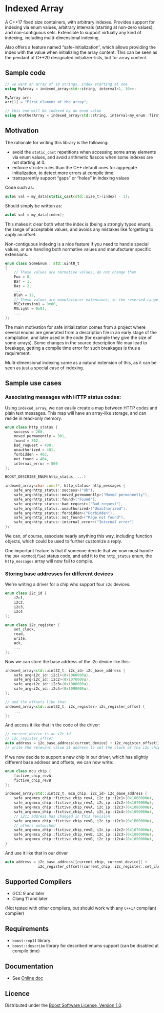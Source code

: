 # Indexed Array

A C++17 fixed size containers, with arbitrary indexes. Provides support
for indexing via enum values, arbitrary intervals (starting at non-zero
values), and non-contiguous sets. Extensible to support virtually any
kind of indexing, including multi-dimensional indexing.

Also offers a feature named “safe-initialization”, which allows providing the
index with the value when initializing the array content. This can be seen
as the pendant of C++20 designated initializer-lists, but for array content.

## Sample code

```cpp
// we want an array of 10 strings, index starting at one
using MyArray = indexed_array<std::string, interval<1, 10>>;

MyArray arr;
arr[1] = "First element of the array";

// this one will be indexed by an enum value
using AnotherArray = indexed_array<std::string, interval<my_enum::first, my_enum::last>>;
```

## Motivation

The rationale for writing this library is the following:

* avoid the `static_cast` repetitions when accessing some array elements via enum values,
and avoid arithmetic fiascos when some indexes are not starting at 0.
* enforce stricter rules than the C++ default ones for aggregate initialization, to detect
more errors at compile time.
* transparently support “gaps” or “holes” in indexing values

Code such as:

```cpp
auto& val = my_data[static_cast<std::size_t>(index) - 1];
```

Should simply be written as:

```cpp
auto& val = my_data[index];
```

This makes it clear both what the index is (being a strongly typed enum), the range of acceptable
values, and avoids any mistakes like forgetting to apply an offset.

Non-contiguous indexing is a nice feature if you need to handle special values, or are handling both
normative values and manufacturer specific extensions.

```cpp
enum class SomeEnum : std::uint8_t
{
	// These values are normative values, do not change them
	Foo = 0,
	Bar = 1,
	Baz = 2,
	...
	Blah = 12,
	// These values are manufacturer extensions, in the reserved range
	MSExtension1 = 0x80,
	MSLight = 0x81,
	...
};
```

The main motivation for safe initialization comes from a project where several enums are generated
from a description file in an early stage of the compilation, and later used in the code (for example
they give the size of some arrays). Some changes in the source description file may lead to breakage,
getting a compile time error for such breakages is thus a requirement.

Multi-dimensional indexing came as a natural extension of this, as it can be seen as just a special
case of indexing.

## Sample use cases

### Associating messages with HTTP status codes:

Using `indexed_array`, we can easily create a map between HTTP codes and plain text
messages. This map will have an array-like storage, and can reside in read-only memory.

```cpp
enum class http_status {
	success = 200,
	moved_permanently = 301,
	found = 302,
	bad_request = 400,
	unauthorized = 401,
	forbidden = 403,
	not_found = 404,
	internal_error = 500
};

BOOST_DESCRIBE_ENUM(http_status, ...)

indexed_array<char const*, http_status> http_messages {
	safe_arg<http_status::success>("Ok"),
	safe_arg<http_status::moved_permanently>("Moved permanently"),
	safe_arg<http_status::found>("Found"),
	safe_arg<http_status::bad_request>("Bad request"),
	safe_arg<http_status::unauthorized>("Unauthorized"),
	safe_arg<http_status::forbidden>("Forbidden"),
	safe_arg<http_status::not_found>("Page not found"),
	safe_arg<http_status::internal_error>("Internal error")
};
```

We can, of course, associate nearly anything this way, including function objects, which could be used to
further customize a reply.

One important feature is that if someone decide that we now must handle the `304 NotModified` status code,
and add it to the `http_status` enum, the `http_messages` array will now fail to compile.

### Storing base addresses for different devices

We're writing a driver for a chip who support four `i2c` devices.

```cpp
enum class i2c_id {
	i2c1,
	i2c2,
	i2c3,
	i2c4
};

enum class i2c_register {
	set_clock,
	read,
	write,
	ack,
	...
};
```

Now we can store the base address of the i2c device like this:

```cpp
indexed_array<std::uint32_t, i2c_id> i2c_base_address {
	safe_arg<i2c_id::i2c1>(0x1060000u),
	safe_arg<i2c_id::i2c2>(0x1070000u),
	safe_arg<i2c_id::i2c3>(0x1080000u),
	safe_arg<i2c_id::i2c4>(0x1090000u),
};

// and the offsets like that
indexed_array<std::uint32_t, i2c_register> i2c_register_offset {
	...
};
```

And access it like that in the code of the driver:

```cpp
// current_device is an i2c_id
// i2c_register_offset
auto address = i2c_base_address[current_device] + i2c_register_offset[i2c_register::set_clock];
// write the relevant value at address to set the clock of the i2c chip
```

If we now decide to support a new chip in our driver, which has slightly different base address and
offsets, we can now write:

```cpp
enum class mcu_chip {
	fictive_chip_revA,
	fictive_chip_revB
};

indexed_array<std::uint32_t, mcu_chip, i2c_id> i2c_base_address {
	safe_arg<mcu_chip::fictive_chip_revA, i2c_ip::i2c1>(0x1060000u),
	safe_arg<mcu_chip::fictive_chip_revA, i2c_ip::i2c2>(0x1070000u),
	safe_arg<mcu_chip::fictive_chip_revA, i2c_ip::i2c3>(0x1080000u),
	safe_arg<mcu_chip::fictive_chip_revA, i2c_ip::i2c4>(0x1090000u),
	// i2c1 address has changed in this revision
	safe_arg<mcu_chip::fictive_chip_revB, i2c_ip::i2c1>(0x1B60000u), 
	// others untouched
	safe_arg<mcu_chip::fictive_chip_revB, i2c_ip::i2c2>(0x1070000u), 
	safe_arg<mcu_chip::fictive_chip_revB, i2c_ip::i2c3>(0x1080000u),
	safe_arg<mcu_chip::fictive_chip_revB, i2c_ip::i2c4>(0x1090000u),
}
```

And use it like that in our driver

```cpp
auto address = i2c_base_address[{current_chip, current_device}] + 
               i2c_register_offset[{current_chip, i2c_register::set_clock}];
```

## Supported Compilers

* GCC 9 and later
* Clang 11 and later

(Not tested with other compilers, but should work with any `C++17` compliant
compiler)

## Requirements

* `boost::mp11` library
* `boost::describe` library for described enums support (can be disabled at
  compile time)

## Documentation

* See [Online doc](https://julien-blanc-tgcm.github.io/indexed_array/)

## Licence

Distributed under the
[Boost Software License, Version 1.0](http://boost.org/LICENSE_1_0.txt).
